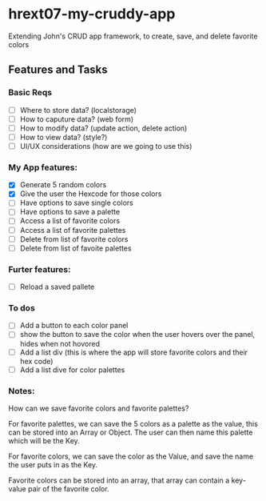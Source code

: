 # hrext07-my-cruddy-app
Extending John's CRUD app framework, to create, save, and delete favorite colors


## Features and Tasks

### Basic Reqs
- [ ] Where to store data? (localstorage)
- [ ] How to caputure data? (web form)
- [ ] How to modify data? (update action, delete action)
- [ ] How to view data? (style?)
- [ ] UI/UX considerations (how are we going to use this)

### My App features:
- [x] Generate 5 random colors
- [x] Give the user the Hexcode for those colors
- [ ] Have options to save single colors
- [ ] Have options to save a palette
- [ ] Access a list of favorite colors
- [ ] Access a list of favorite palettes
- [ ] Delete from list of favorite colors
- [ ] Delete from list of favoite palettes

### Furter features:
- [ ] Reload a saved pallete

### To dos
- [ ] Add a button to each color panel
- [ ] show the button to save the color when the user hovers over the panel, hides when not hovored
- [ ] Add a list div (this is where the app will store favorite colors and their hex code)
- [ ] Add a list dive for color palettes

### Notes:
How can we save favorite colors and favorite palettes?

For favorite palettes, we can save the 5 colors as a palette as the value, this can be stored into an Array or Object. The user can then name this palette which will be the Key.

For favorite colors, we can save the color as the Value, and save the name the user puts in as the Key.

Favorite colors can be stored into an array, that array can contain a key-value pair of the favorite color. 